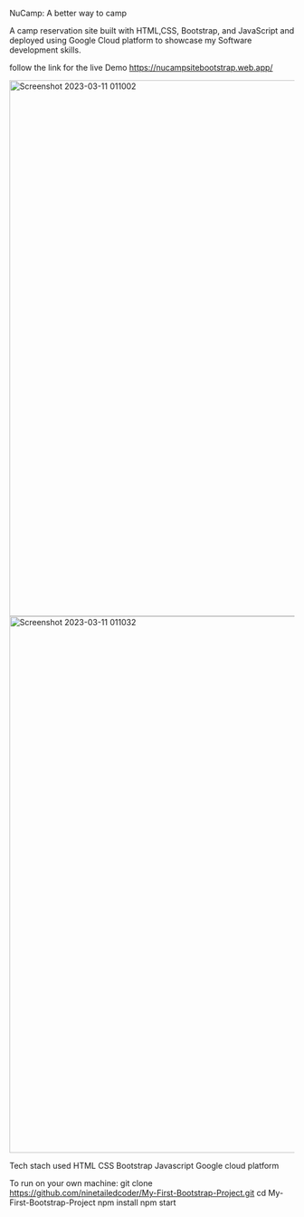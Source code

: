 NuCamp: A better way to camp 

A camp reservation site built with HTML,CSS, Bootstrap, and JavaScript and deployed using Google Cloud platform to showcase my Software development skills.

follow the link for the live Demo https://nucampsitebootstrap.web.app/

<img width="945" alt="Screenshot 2023-03-11 011002" src="https://user-images.githubusercontent.com/108363860/224470688-c42647db-03f8-445c-8f9a-392d7f2f25dc.png">


<img width="946" alt="Screenshot 2023-03-11 011032" src="https://user-images.githubusercontent.com/108363860/224470706-478aa01a-2589-4836-b061-c92f684b1994.png">


Tech stach used
HTML
CSS
Bootstrap
Javascript
Google cloud platform

To run on your own machine:
git clone https://github.com/ninetailedcoder/My-First-Bootstrap-Project.git
cd My-First-Bootstrap-Project
npm install
npm start
